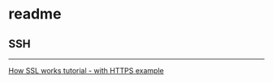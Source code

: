# readme

## SSH
------------------------------------------------
[How SSL works tutorial - with HTTPS example](https://youtu.be/iQsKdtjwtYI)

